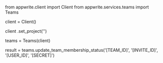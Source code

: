 from appwrite.client import Client
from appwrite.services.teams import Teams

client = Client()

client
    .set_project('')

teams = Teams(client)

result = teams.update_team_membership_status('[TEAM_ID]', '[INVITE_ID]', '[USER_ID]', '[SECRET]')
